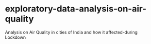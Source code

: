 # exploratory-data-analysis-on-air-quality
Analysis on Air Quality in cities of India and how it affected-during Lockdown
